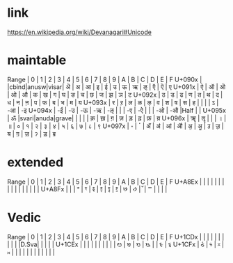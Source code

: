 
# link
https://en.wikipedia.org/wiki/Devanagari#Unicode

# maintable

Range   |  0  |  1  |  2  |  3  |  4  |  5  |  6  |  7  |  8  |  9  |  A  |  B  |  C  |  D  |  E  |  F
U+090x  |     |cbind|anusw|visar|  ऄ  |  अ  |  आ  |  इ  |  ई  |  उ  |  ऊ  |  ऋ  |  ऌ  |  ऍ  |  ऎ  |  ए
U+091x  |  ऐ  |  ऑ  |  ऒ  |  ओ  |  औ  |  क  |  ख  |  ग  |  घ  |  ङ  |  च  |  छ  |  ज  |  झ  |  ञ  |  ट
U+092x  |  ठ  |  ड  |  ढ  |  ण  |  त  |  थ  |  द  |  ध  |  न  |  ऩ  |  प  |  फ  |  ब  |  भ  |  म  |  य
U+093x  |  र  |  ऱ  |  ल  |  ळ  |  ऴ  |  व  |  श  |  ष  |  स  |  ह  |     |     |     |  ऽ  | -आ  | -इ
U+094x  | -ई  | -उ  | -ऊ  | -ऋ  | -ऌ  |     |     | -ए  | -ऐ  |     |     | -ओ  | -औ  |Half |     |
U+095x  |  ॐ  |svari|anuda|grave|     |     |     |     |  क़  |  ख़  |  ग़  |  ज़  |  ड़  |  ढ़  |  फ़  |  य़
U+096x  |  ॠ  |  ॡ  |     |     |  ।  |  ॥  |  ०  |  १  |  २  |  ३  |  ४  |  ५  |  ६  |  ७  |  ८  |  ९
U+097x  |  ॰  |  ॱ  |  ॲ  |  ॳ  |  ॴ  |  ॵ  |  ॶ  |  ॷ  |  ॸ  |  ॹ  |  ॺ  |  ॻ  |  ॼ  |  ॽ  |  ॾ  |  ॿ

# extended

Range   |  0  |  1  |  2  |  3  |  4  |  5  |  6  |  7  |  8  |  9  |  A  |  B  |  C  |  D  |  E  |  F
U+A8Ex  |     |     |     |     |     |     |     |     |     |     |     |     |     |     |     |
U+A8Fx  |     |     |  ꣲ  |  ꣳ  |  ꣴ  |  ꣵ  |  ꣶ  |  ꣷ  |  ꣸  |  ꣹  |  ꣺  |  ꣻ  |     |     |     |

# Vedic

Range   |  0  |  1  |  2  |  3  |  4  |  5  |  6  |  7  |  8  |  9  |  A  |  B  |  C  |  D  |  E  |  F
U+1CDx  |     |     |     |     |     |     |     |     |     |     |D.Sva|     |     |     |     |
U+1CEx  |     |     |     |     |     |     |     |     |     |  ᳩ  |  ᳪ  |  ᳫ  |  ᳬ  |     |  ᳮ  |  ᳯ
U+1CFx  |  ᳰ  |  ᳱ  |  ᳲ  |  ᳳ  |     |     |     |     |     |     |     |     |     |     |     |
